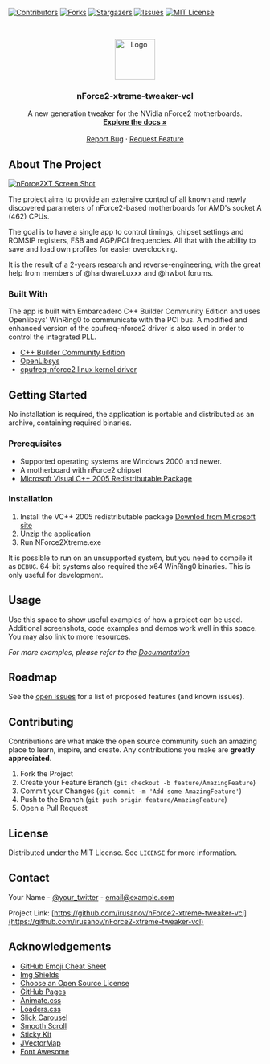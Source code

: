 <!-- PROJECT SHIELDS -->
[![Contributors][contributors-shield]][contributors-url]
[![Forks][forks-shield]][forks-url]
[![Stargazers][stars-shield]][stars-url]
[![Issues][issues-shield]][issues-url]
[![MIT License][license-shield]][license-url]



<!-- PROJECT LOGO -->
<br />
<p align="center">
  <a href="https://github.com/irusanov/nForce2-xtreme-tweaker-vcl">
    <img src="icon-48.png" alt="Logo" width="80" height="80">
  </a>

  <h3 align="center">nForce2-xtreme-tweaker-vcl</h3>

  <p align="center">
    A new generation tweaker for the NVidia nForce2 motherboards.
    <br />
    <a href="https://github.com/irusanov/nForce2-xtreme-tweaker-vcl"><strong>Explore the docs »</strong></a>
    <br />
    <br />
    <a href="https://github.com/irusanov/nForce2-xtreme-tweaker-vcl/issues">Report Bug</a>
    ·
    <a href="https://github.com/irusanov/nForce2-xtreme-tweaker-vcl/issues">Request Feature</a>
  </p>
</p>



<!-- TABLE OF CONTENTS -->
<!-- <details open="open">
  <summary>Table of Contents</summary>
  <ol>
    <li>
      <a href="#about-the-project">About The Project</a>
      <ul>
        <li><a href="#built-with">Built With</a></li>
      </ul>
    </li>
    <li>
      <a href="#getting-started">Getting Started</a>
      <ul>
        <li><a href="#prerequisites">Prerequisites</a></li>
        <li><a href="#installation">Installation</a></li>
      </ul>
    </li>
    <li><a href="#usage">Usage</a></li>
    <li><a href="#roadmap">Roadmap</a></li>
    <li><a href="#contributing">Contributing</a></li>
    <li><a href="#license">License</a></li>
    <li><a href="#contact">Contact</a></li>
    <li><a href="#acknowledgements">Acknowledgements</a></li>
  </ol>
</details> -->



<!-- ABOUT THE PROJECT -->
## About The Project

[![nForce2XT Screen Shot][product-screenshot]](https://example.com)

The project aims to provide an extensive control of all known and newly discovered parameters of nForce2-based motherboards for AMD's socket A (462) CPUs.

The goal is to have a single app to control timings, chipset settings and ROMSIP registers, FSB and AGP/PCI frequencies. All that with the ability to save and load own profiles for easier overclocking.

It is the result of a 2-years research and reverse-engineering, with the great help from members of @hardwareLuxxx and @hwbot forums.

### Built With

The app is built with Embarcadero C++ Builder Community Edition and uses Openlibsys' WinRing0 to communicate with the PCI bus.
A modified and enhanced version of the cpufreq-nforce2 driver is also used in order to control the integrated PLL.
* [C++ Builder Community Edition](https://www.embarcadero.com/products/cbuilder/starter/)
* [OpenLibsys](https://openlibsys.org/manual/)
* [cpufreq-nforce2 linux kernel driver](https://github.com/torvalds/linux/blob/master/drivers/cpufreq/cpufreq-nforce2.c)



<!-- GETTING STARTED -->
## Getting Started

No installation is required, the application is portable and distributed as an archive, containing required binaries.

### Prerequisites


* Supported operating systems are Windows 2000 and newer.
* A motherboard with nForce2 chipset
* [Microsoft Visual C++ 2005 Redistributable Package](https://www.microsoft.com/en-us/download/details.aspx?id=26347)


### Installation

1. Install the VC++ 2005 redistributable package [Downlod from Microsoft site](https://www.microsoft.com/en-us/download/details.aspx?id=26347)
2. Unzip the application
3. Run NForce2Xtreme.exe

It is possible to run on an unsupported system, but you need to compile it as ```DEBUG```. 64-bit systems also required the x64 WinRing0 binaries. This is only useful for development.



<!-- USAGE EXAMPLES -->
## Usage

Use this space to show useful examples of how a project can be used. Additional screenshots, code examples and demos work well in this space. You may also link to more resources.

_For more examples, please refer to the [Documentation](https://example.com)_



<!-- ROADMAP -->
## Roadmap

See the [open issues](https://github.com/irusanov/nForce2-xtreme-tweaker-vcl/issues) for a list of proposed features (and known issues).



<!-- CONTRIBUTING -->
## Contributing

Contributions are what make the open source community such an amazing place to learn, inspire, and create. Any contributions you make are **greatly appreciated**.

1. Fork the Project
2. Create your Feature Branch (`git checkout -b feature/AmazingFeature`)
3. Commit your Changes (`git commit -m 'Add some AmazingFeature'`)
4. Push to the Branch (`git push origin feature/AmazingFeature`)
5. Open a Pull Request



<!-- LICENSE -->
## License

Distributed under the MIT License. See `LICENSE` for more information.



<!-- CONTACT -->
## Contact

Your Name - [@your_twitter](https://twitter.com/your_username) - email@example.com

Project Link: [https://github.com/irusanov/nForce2-xtreme-tweaker-vcl](https://github.com/irusanov/nForce2-xtreme-tweaker-vcl)



<!-- ACKNOWLEDGEMENTS -->
## Acknowledgements
* [GitHub Emoji Cheat Sheet](https://www.webpagefx.com/tools/emoji-cheat-sheet)
* [Img Shields](https://shields.io)
* [Choose an Open Source License](https://choosealicense.com)
* [GitHub Pages](https://pages.github.com)
* [Animate.css](https://daneden.github.io/animate.css)
* [Loaders.css](https://connoratherton.com/loaders)
* [Slick Carousel](https://kenwheeler.github.io/slick)
* [Smooth Scroll](https://github.com/cferdinandi/smooth-scroll)
* [Sticky Kit](http://leafo.net/sticky-kit)
* [JVectorMap](http://jvectormap.com)
* [Font Awesome](https://fontawesome.com)





<!-- MARKDOWN LINKS & IMAGES -->
<!-- https://www.markdownguide.org/basic-syntax/#reference-style-links -->
[contributors-shield]: https://img.shields.io/github/contributors/irusanov/nForce2-xtreme-tweaker-vcl.svg?style=for-the-badge
[contributors-url]: https://github.com/irusanov/nForce2-xtreme-tweaker-vcl/graphs/contributors
[forks-shield]: https://img.shields.io/github/forks/irusanov/nForce2-xtreme-tweaker-vcl.svg?style=for-the-badge
[forks-url]: https://github.com/irusanov/nForce2-xtreme-tweaker-vcl/network/members
[stars-shield]: https://img.shields.io/github/stars/irusanov/nForce2-xtreme-tweaker-vcl.svg?style=for-the-badge
[stars-url]: https://github.com/irusanov/nForce2-xtreme-tweaker-vcl/stargazers
[issues-shield]: https://img.shields.io/github/issues/irusanov/nForce2-xtreme-tweaker-vcl.svg?style=for-the-badge
[issues-url]: https://github.com/irusanov/nForce2-xtreme-tweaker-vcl/issues
[license-shield]: https://img.shields.io/github/license/irusanov/nForce2-xtreme-tweaker-vcl.svg?style=for-the-badge
[license-url]: https://github.com/irusanov/nForce2-xtreme-tweaker-vcl/blob/master/LICENSE.txt
[product-screenshot]: images/screenshot.png
